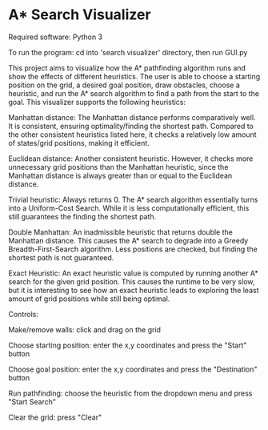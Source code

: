 # A* Search Visualizer
Required software: Python 3

To run the program: cd into 'search visualizer' directory, then run GUI.py

This project aims to visualize how the A* pathfinding algorithm runs and show the effects of different heuristics. The user is able to choose a starting position on the grid, a desired goal position, draw obstacles, choose a heuristic, and run the A* search algorithm to find a path from the start to the goal. This visualizer supports the following heuristics:

Manhattan distance: The Manhattan distance performs comparatively well. It is consistent, ensuring optimality/finding the shortest path. Compared to the other consistent heuristics listed here, it checks a relatively low amount of states/grid positions, making it efficient.

Euclidean distance: Another consistent heuristic. However, it checks more unnecessary grid positions than the Manhattan heuristic, since the Manhattan distance is always greater than or equal to the Euclidean distance.

Trivial heuristic: Always returns 0. The A* search algorithm essentially turns into a Uniform-Cost Search. While it is less computationally efficient, this still guarantees the finding the shortest path.

Double Manhattan: An inadmissible heuristic that returns double the Manhattan distance. This causes the A* search to degrade into a Greedy Breadth-First-Search algorithm. Less positions are checked, but finding the shortest path is not guaranteed.

Exact Heuristic: An exact heuristic value is computed by running another A* search for the given grid position. This causes the runtime to be very slow, but it is interesting to see how an exact heuristic leads to exploring the least amount of grid positions while still being optimal.

Controls:

Make/remove walls: click and drag on the grid

Choose starting position: enter the x,y coordinates and press the "Start" button

Choose goal position: enter the x,y coordinates and press the "Destination" button

Run pathfinding: choose the heuristic from the dropdown menu and press "Start Search"

Clear the grid: press "Clear"